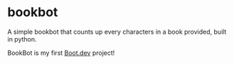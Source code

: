 # bookbot
A simple bookbot that counts up every characters in a book provided, built in python.

BookBot is my first [Boot.dev](https://www.boot.dev) project!
